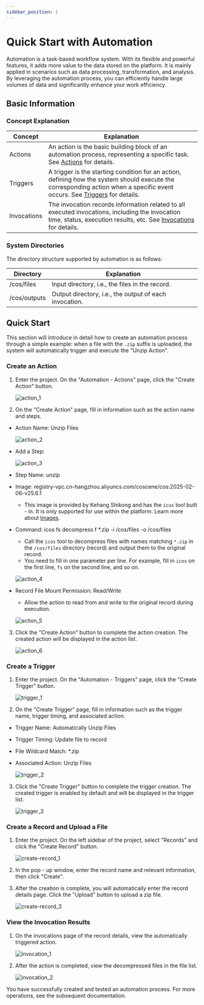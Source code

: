 ```yaml
---
sidebar_position: 1
---
```


# Quick Start with Automation

Automation is a task-based workflow system. With its flexible and powerful features, it adds more value to the data stored on the platform. It is mainly applied in scenarios such as data processing, transformation, and analysis. By leveraging the automation process, you can efficiently handle large volumes of data and significantly enhance your work efficiency.

## Basic Information

### Concept Explanation

| Concept | Explanation |
| --- | --- |
| Actions | An action is the basic building block of an automation process, representing a specific task. See [Actions](./action/1-intro.md) for details. |
| Triggers | A trigger is the starting condition for an action, defining how the system should execute the corresponding action when a specific event occurs. See [Triggers](./3-trigger.md) for details. |
| Invocations | The invocation records information related to all executed invocations, including the invocation time, status, execution results, etc. See [Invocations](./4-invocation.md) for details. |

### System Directories

The directory structure supported by automation is as follows:

| Directory | Explanation |
| --- | --- |
| /cos/files | Input directory, i.e., the files in the record. |
| /cos/outputs | Output directory, i.e., the output of each invocation. |

## Quick Start

This section will introduce in detail how to create an automation process through a simple example: when a file with the `.zip` suffix is uploaded, the system will automatically trigger and execute the "Unzip Action".

### Create an Action

1. Enter the project. On the "Automation - Actions" page, click the "Create Action" button.

    ![action_1](./img/action_1.png)

2. On the "Create Action" page, fill in information such as the action name and steps.

- Action Name: Unzip Files

    ![action_2](./img/action_2.png)

- Add a Step:

    ![action_3](./img/action_3.png)

- Step Name: unzip
- Image: registry-vpc.cn-hangzhou.aliyuncs.com/coscene/cos:2025-02-06-v25.6.1
    - This image is provided by Kehang Shikong and has the `icos` tool built - in. It is only supported for use within the platform. Learn more about [Images](../image/1-about-docker-image.md).
- Command: icos fs decompress f *.zip -i /cos/files -o /cos/files
    - Call the `icos` tool to decompress files with names matching `*.zip` in the `/cos/files` directory (record) and output them to the original record.
    - You need to fill in one parameter per line. For example, fill in `icos` on the first line, `fs` on the second line, and so on.

    ![action_4](./img/action_4.png)

- Record File Mount Permission: Read/Write
    - Allow the action to read from and write to the original record during execution.

    ![action_5](./img/action_5.png)

3. Click the "Create Action" button to complete the action creation. The created action will be displayed in the action list.

    ![action_6](./img/action_6.png)

### Create a Trigger

1. Enter the project. On the "Automation - Triggers" page, click the "Create Trigger" button.

    ![trigger_1](./img/trigger_1.png)

2. On the "Create Trigger" page, fill in information such as the trigger name, trigger timing, and associated action.

- Trigger Name: Automatically Unzip Files
- Trigger Timing: Update file to record
- File Wildcard Match: *.zip
- Associated Action: Unzip Files

    ![trigger_2](./img/trigger_2.png)

3. Click the "Create Trigger" button to complete the trigger creation. The created trigger is enabled by default and will be displayed in the trigger list.

    ![trigger_3](./img/trigger_3.png)

### Create a Record and Upload a File

1. Enter the project. On the left sidebar of the project, select "Records" and click the "Create Record" button.

    ![create-record_1](./img/create-record_1.png)

2. In the pop - up window, enter the record name and relevant information, then click "Create".
3. After the creation is complete, you will automatically enter the record details page. Click the "Upload" button to upload a zip file.

    ![create-record_3](./img/create-record_3.png)

### View the Invocation Results

1. On the invocations page of the record details, view the automatically triggered action.

    ![invocation_1](./img/invocation_1.png)

2. After the action is completed, view the decompressed files in the file list.

    ![invocation_2](./img/invocation_2.png)

You have successfully created and tested an automation process. For more operations, see the subsequent documentation.